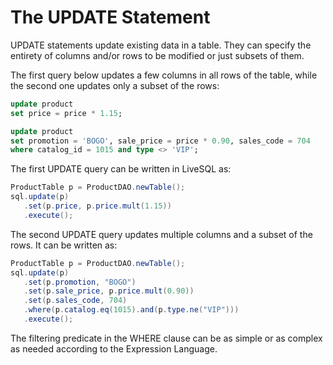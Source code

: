 # The UPDATE Statement

UPDATE statements update existing data in a table. They can specify the entirety of columns and/or rows to be modified or just subsets of them.

The first query below updates a few columns in all rows of the table, while the second one updates only a subset of the rows:

```sql
update product
set price = price * 1.15;

update product
set promotion = 'BOGO', sale_price = price * 0.90, sales_code = 704
where catalog_id = 1015 and type <> 'VIP';
```

The first UPDATE query can be written in LiveSQL as:

```java
ProductTable p = ProductDAO.newTable();
sql.update(p)
   .set(p.price, p.price.mult(1.15))
   .execute();
```

The second UPDATE query updates multiple columns and a subset of the rows. It can be written as:

```java
ProductTable p = ProductDAO.newTable();
sql.update(p)
   .set(p.promotion, "BOGO")
   .set(p.sale_price, p.price.mult(0.90))
   .set(p.sales_code, 704)
   .where(p.catalog.eq(1015).and(p.type.ne("VIP")))
   .execute();
```

The filtering predicate in the WHERE clause can be as simple or as complex as needed according to the Expression Language.


